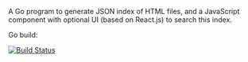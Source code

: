 A Go program to generate JSON index of HTML files, and a JavaScript component
with optional UI (based on React.js) to search this index.

Go build:

[![Build Status](https://travis-ci.org/dchest/static-search.png)](https://travis-ci.org/dchest/static-search)
